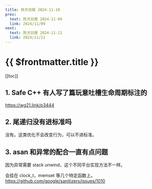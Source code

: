 ```yaml
---
title: 败犬日报 2024-11-10
prev:
  text: 败犬日报 2024-11-09
  link: 2024/11/09
next:
  text: 败犬日报 2024-11-11
  link: 2024/11/11
---
```


# {{ $frontmatter.title }}

[[toc]]

## 1. Safe C++ 有人写了篇玩意吐槽生命周期标注的

<https://wg21.link/p3444>

## 2. 尾递归没有进标准吗

没有。这类优化不会改变行为，可以不进标准。

## 3. asan 和异常的配合一直有点问题

因为异常需要 stack unwind，这个不同平台实现方法不一样。

会挂在 clock_t，memset 等几个特定函数上。<https://github.com/google/sanitizers/issues/1010>
